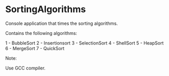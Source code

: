 # SortingAlgorithms
Console application that times the sorting algorithms.

Contains the following algorithms:

1 - BubbleSort
2 - Insertionsort
3 - SelectionSort
4 - ShellSort
5 - HeapSort
6 - MergeSort
7 - QuickSort

Note:

Use GCC compiler.
